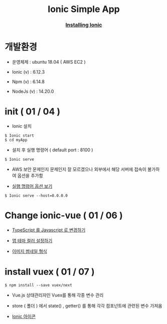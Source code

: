 <h1 align="center"> Ionic Simple App </h1>

<h3 align="center"><a href="https://ionicframework.com/docs/intro/cli">Installing Ionic</a></h3>

# 개발환경 

- 운영체제 : ubuntu 18.04 ( AWS EC2 ) 

- Ionic (v) : 6.12.3

- Npm (v) : 6.14.8

- NodeJs (v) : 14.20.0

# init ( 01 / 04 )

- Ionic 설치 

```
$ Ionic start 
$ cd myApp
```


- 설치 후 실행 명령어 ( default port : 8100 ) 

```
$ Ionic serve
```

- AWS 보안 문제인지 문제인지 잘 모르겠으나 외부에서 해당 서버에 접속이 불가하여 옵션을 추가함 

- <a href="https://ionicframework.com/docs/cli/commands/serve#advanced-options">실행 명령어 옵션 보기 </a> 

```
$ Ionic serve --host=0.0.0.0 
```

# Change ionic-vue ( 01 / 06 )

- <a href="https://ionicframework.com/docs/vue/quickstart#build-your-way-with-typescript-or-javascript">TypeScript 를 Javascript 로 변경하기 </a>

- <a href="https://ionicframework.com/docs/theming/color-generator">앱 테마 컬러 설정하기 </a>

- <a href="https://ionicframework.com/docs/api/thumbnail"> 이미지 썸네일 형식 </a>

# install vuex ( 01 / 07 )

```
$ npm install --save vuex/next
```

- Vue.js 상태관리자인 Vuex를 통해 각종 변수 관리 
- store ( 폴더 ) 에서 state() , getter() 를 통해 각각 컴포넌트에 관련된 변수 가져옴

- <a href="https://ionicons.com/"> Ionic 아이콘 </a>